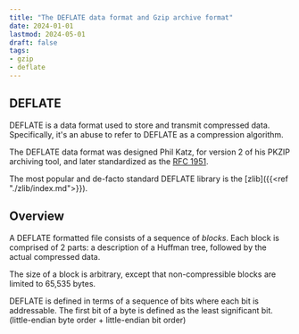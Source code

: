 ```yaml
---
title: "The DEFLATE data format and Gzip archive format"
date: 2024-01-01
lastmod: 2024-05-01
draft: false
tags:
- gzip
- deflate
---
```


## DEFLATE

DEFLATE is a data format used to store and transmit compressed data.
Specifically, it's an abuse to refer to DEFLATE as a compression algorithm.

The DEFLATE data format was designed Phil Katz, for version 2 of his PKZIP archiving tool,
and later standardized as the [RFC 1951](https://datatracker.ietf.org/doc/html/rfc1951).

The most popular and de-facto standard DEFLATE library is the [zlib]({{<ref "./zlib/index.md">}}).

<!-- This article serves as an introductory material to the DEFLATE compression data format. -->

## Overview

A DEFLATE formatted file consists of a sequence of *blocks*.
Each block is comprised of 2 parts: a description of a Huffman tree, followed by the actual compressed data.

The size of a block is arbitrary, except that non-compressible blocks are limited to 65,535 bytes.

DEFLATE is defined in terms of a sequence of bits where each bit is addressable.
The first bit of a byte is defined as the least significant bit.
(little-endian byte order + little-endian bit order)

